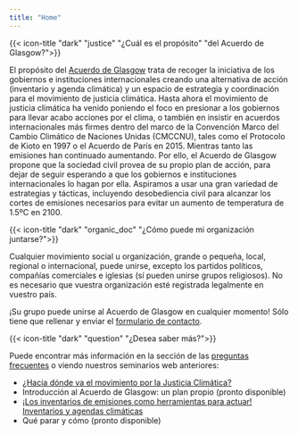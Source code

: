 ```yaml
---
title: "Home"
---
```


{{< icon-title "dark" "justice" "¿Cuál es el propósito" "del Acuerdo de Glasgow?">}}

El propósito del [Acuerdo de Glasgow](./agreement) trata de recoger la iniciativa de los gobiernos e instituciones internacionales creando una alternativa de acción (inventario y agenda climática) y un espacio de estrategia y coordinación para el movimiento de justicia climática. Hasta ahora el movimiento de justicia climática ha venido poniendo el foco en presionar a los gobiernos para llevar acabo acciones por el clima, o también en insistir en acuerdos internacionales más firmes dentro del marco de la Convención Marco del Cambio Climático de Naciones Unidas (CMCCNU), tales como el Protocolo de Kioto en 1997 o el Acuerdo de París en 2015. Mientras tanto las emisiones han continuado aumentando. Por ello, el Acuerdo de Glasgow propone que la sociedad civil provea de su propio plan de acción, para dejar de seguir esperando a que los gobiernos e instituciones internacionales lo hagan por ella. Aspiramos a usar una gran variedad de estrategias y tácticas, incluyendo desobediencia civil para alcanzar los cortes de emisiones necesarios para evitar un aumento de temperatura de 1.5ºC en 2100.  

{{< icon-title "dark" "organic_doc" "¿Cómo puede mi organización juntarse?">}}

Cualquier movimiento social u organización, grande o pequeña, local, regional o internacional, puede unirse, excepto los partidos políticos, compañías comerciales e iglesias (sí pueden unirse grupos religiosos). No es necesario que vuestra organización esté registrada legalmente en vuestro país.  

¡Su grupo puede unirse al Acuerdo de Glasgow en cualquier momento! Sólo tiene que rellenar y enviar el [formulario de contacto](./contact).  

{{< icon-title "dark" "question" "¿Desea saber más?">}}

Puede encontrar más información en la sección de las [preguntas frecuentes](./faq) o viendo nuestros seminarios web anteriores:
- [¿Hacia dónde va el movimiento por la Justicia Climática?](https://www.facebook.com/peoplesclimatecommitment/videos/2653423964896375/)
- Introducción al Acuerdo de Glasgow: un plan propio (pronto disponible)
- [¡Los inventarios de emisiones como herramientas para actuar! Inventarios y agendas climáticas](https://www.facebook.com/peoplesclimatecommitment/videos/358312655441148/)
- Qué parar y cómo (pronto disponible)